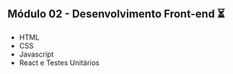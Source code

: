 ## Módulo 02 - Desenvolvimento Front-end :hourglass_flowing_sand:

- HTML
- CSS
- Javascript
- React e Testes Unitários
